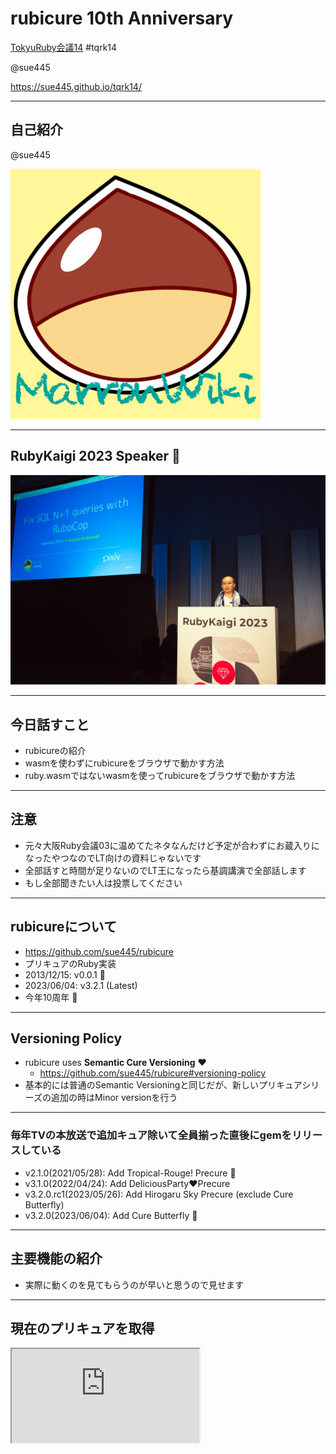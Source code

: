 # rubicure 10th Anniversary
[TokyuRuby会議14](https://tokyurubykaigi.github.io/tokyu14/) #tqrk14

@sue445

https://sue445.github.io/tqrk14/

---
## 自己紹介
@sue445

![sue445](img/sue445.png)

---
## RubyKaigi 2023 Speaker 💎
![rubykaigi2023](img/rubykaigi2023.jpg)

---
## 今日話すこと
* rubicureの紹介
* wasmを使わずにrubicureをブラウザで動かす方法
* ruby.wasmではないwasmを使ってrubicureをブラウザで動かす方法

---
## 注意
* 元々大阪Ruby会議03に温めてたネタなんだけど予定が合わずにお蔵入りになったやつなのでLT向けの資料じゃないです
* 全部話すと時間が足りないのでLT王になったら基調講演で全部話します
* もし全部聞きたい人は投票してください

---
## rubicureについて
* https://github.com/sue445/rubicure
* プリキュアのRuby実装
* 2013/12/15: v0.0.1 🎂
* 2023/06/04: v3.2.1 (Latest)
* 今年10周年 🎉

---
## Versioning Policy
* rubicure uses **Semantic Cure Versioning** ❤️
  * https://github.com/sue445/rubicure#versioning-policy
* 基本的には普通のSemantic Versioningと同じだが、新しいプリキュアシリーズの追加の時はMinor versionを行う

---
### 毎年TVの本放送で追加キュア除いて全員揃った直後にgemをリリースしている
* v2.1.0(2021/05/28): Add Tropical-Rouge! Precure 🌊
* v3.1.0(2022/04/24): Add DeliciousParty❤️Precure
* v3.2.0.rc1(2023/05/26): Add Hirogaru Sky Precure (exclude Cure Butterfly)
* v3.2.0(2023/06/04): Add Cure Butterfly 🦋

---
## 主要機能の紹介
* 実際に動くのを見てもらうのが早いと思うので見せます

---
## 現在のプリキュアを取得
<iframe class="playground" src="https://rubicure-playground-lczknh2o4a-an.a.run.app/play?readonly=false&editor_height=8em&font_size=24&input=Precure.now" />

---
## プリキュアのシリーズを取得
<iframe class="playground" src="https://rubicure-playground-lczknh2o4a-an.a.run.app/play?readonly=false&editor_height=8em&font_size=24&input=Precure.hirogaru_sky.title" />

---
## プリキュアがオンエア中か取得
<iframe class="playground" src="https://rubicure-playground-lczknh2o4a-an.a.run.app/play?readonly=false&editor_height=8em&font_size=24&input=Precure.hirogaru_sky.on_air%3F(%222023-07-29%22)" />

---
## プリキュアのシリーズに所属してるメンバーを取得
<iframe class="playground" src="https://rubicure-playground-lczknh2o4a-an.a.run.app/play?&readonly=false&editor_height=8em&font_size=24&input=Precure.hirogaru_sky.members.map(%26%3Ahuman_name)%0APrecure.hirogaru_sky.members.count%0A" />

---
## 特定のプリキュアを取得
<iframe class="playground" src="https://rubicure-playground-lczknh2o4a-an.a.run.app/play?readonly=false&editor_height=8em&font_size=24&input=Cure.sky.human_name%0ACure.sky.precure_name%0ACure.sky.birthday%0A" />

---
## ヒーローの出番です！
<iframe class="playground" src="https://rubicure-playground-lczknh2o4a-an.a.run.app/play?readonly=false&editor_height=8em&font_size=24&input=Cure.sky.name%0ACure.sky.transform!%0ACure.sky.name%0ACure.sky.attack!%0A" />

---
## トロプリは毎話名乗りがランダムなので再現
<iframe class="playground" src="https://rubicure-playground-lczknh2o4a-an.a.run.app/play?readonly=false&editor_height=8em&font_size=24&input=Cure.summer.transform!%0A" />

---
## レインボーパフュームいくニャン！
<iframe class="playground" src="https://rubicure-playground-lczknh2o4a-an.a.run.app/play?readonly=false&editor_height=8em&font_size=24&input=Cure.cosmo.transform!(%3Arainbow_perfume)" />

---
## フルネーム(キュアプリンセス)
<iframe class="playground" src="https://rubicure-playground-lczknh2o4a-an.a.run.app/play?readonly=false&editor_height=8em&font_size=24&input=Cure.princess.human_name%0ACure.princess.full_name%0A" />

---
## フルネーム(キュアスカーレット)
<iframe class="playground" src="https://rubicure-playground-lczknh2o4a-an.a.run.app/play?readonly=false&editor_height=8em&font_size=24&input=Cure.scarlet.human_name%0ACure.scarlet.full_name" />

---
## 全プリキュア（キュアエコー含む）
<iframe class="playground" src="https://rubicure-playground-lczknh2o4a-an.a.run.app/play?readonly=false&editor_height=8em&font_size=24&input=Precure.all_members.count%0A" />

---
## プリキュアオールスターズ（映画のやつ）
<iframe class="playground" src="https://rubicure-playground-lczknh2o4a-an.a.run.app/play?readonly=false&editor_height=8em&font_size=24&input=Precure.all_stars.count%0APrecure.all_stars(%222013-10-26%22).count%0APrecure.all_stars(%3Adx).count%0APrecure.all_stars(%3Adx2).count%0APrecure.all_stars(%3Adx3).count%0APrecure.all_stars(%3Anew_stage).count%0APrecure.all_stars(%3Anew_stage2).count%0APrecure.all_stars(%3Anew_stage3).count%0APrecure.all_stars(%3Aspring_carnival).count%0APrecure.all_stars(%3Asing_together_miracle_magic).count%0APrecure.all_stars(%3Amemories).count%0A" />

---
## オールスターズがつかない映画
<iframe class="playground" src="https://rubicure-playground-lczknh2o4a-an.a.run.app/play?readonly=false&editor_height=8em&font_size=24&input=Precure.dream_stars.map(%26%3Aprecure_name)%0APrecure.super_stars.map(%26%3Aprecure_name)%0APrecure.miracle_universe.map(%26%3Aprecure_name)%0APrecure.miracle_leap.map(%26%3Aprecure_name)%0A" />

---
## ピカリンじゃんけん
<iframe class="playground" src="https://rubicure-playground-lczknh2o4a-an.a.run.app/play?readonly=false&editor_height=8em&font_size=24&input=Cure.peace.pikarin_janken%3B%20nil" />

---
## Not operator（悪落ち）
<iframe class="playground" src="https://rubicure-playground-lczknh2o4a-an.a.run.app/play?readonly=false&editor_height=8em&font_size=24&input=Cure.passion.name%0A!Cure.passion%0ACure.passion.name%0A" />

---
## Not operator（悪落ち）
<iframe class="playground" src="https://rubicure-playground-lczknh2o4a-an.a.run.app/play?readonly=false&editor_height=8em&font_size=24&input=Cure.beat.name%0A!Cure.beat%0ACure.beat.name%0A" />

---
## Not operator（悪落ち）
<iframe class="playground" src="https://rubicure-playground-lczknh2o4a-an.a.run.app/play?readonly=false&editor_height=8em&font_size=24&input=Cure.scarlet.name%0A!Cure.scarlet%0ACure.scarlet.name%0A" />

---
## Not operator（悪落ち）
<iframe class="playground" src="https://rubicure-playground-lczknh2o4a-an.a.run.app/play?readonly=false&editor_height=8em&font_size=24&input=Cure.finale.name%0A!Cure.finale%0ACure.finale.name%0A" />

---
## Color methods
<iframe class="playground" src="https://rubicure-playground-lczknh2o4a-an.a.run.app/play?readonly=false&editor_height=8em&font_size=24&input=Rubicure%3A%3AGirl.colors%0APrecure.all_members.select(%26%3Apink%3F).map(%26%3Aprecure_name)%0APrecure.all_members.count(%26%3Apink%3F)" />

---
## Birthday methods
<iframe class="playground" src="https://rubicure-playground-lczknh2o4a-an.a.run.app/play?readonly=false&editor_height=8em&font_size=24&input=Precure.all_members.select(%26%3Ahave_birthday%3F).count%0APrecure.all_members.select(%26%3Ahave_birthday%3F).sort_by%20%7B%20%7Cgirl%7C%20Date.parse(girl.birthday)%20%7D.map%7B%20%7Cgirl%7C%20%5Bgirl.birthday%2C%20girl.human_name%5D%20%20%7D%0A" />

---
## 平成プリキュア vs 令和プリキュア
<iframe class="playground" src="https://rubicure-playground-lczknh2o4a-an.a.run.app/play?readonly=false&editor_height=8em&font_size=24&input=Cure.star.heisei%3F%0ACure.cosmo.reiwa%3F%0APrecure.all_members.count(%26%3Aheisei%3F)%0APrecure.all_members.count(%26%3Areiwa%3F)" />
